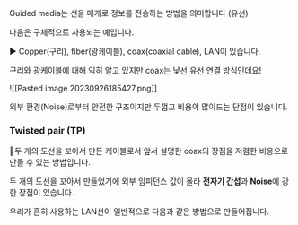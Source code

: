 Guided media는 선을 매개로 정보를 전송하는 방법을 의미합니다 (유선)

다음은 구체적으로 사용되는 예입니다.

▶ Copper(구리), fiber(광케이블), coax(coaxial cable), LAN이 있습니다.

구리와 광케이블에 대해 익히 알고 있지만 coax는 낯선 유선 연결 방식인데요!

![[Pasted image 20230926185427.png]]

외부 환경(Noise)로부터 안전한 구조이지만 두껍고 비용이 많이드는 단점이 있습니다.

### Twisted pair (TP)

두 개의 도선을 꼬아서 만든 케이블로서 앞서 설명한 coax의 장점을 저렴한 비용으로 만들 수 있는 방법입니다.

두 개의 도선을 꼬아서 만들었기에 외부 임피던스 값이 올라 **전자기 간섭**과 **Noise**에 강한 장점이 있습니다.

우리가 흔히 사용하는 LAN선이 일반적으로 다음과 같은 방법으로 만들어집니다.